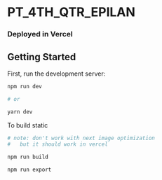 # PT_4TH_QTR_EPILAN
### Deployed in Vercel
## Getting Started

First, run the development server:

```bash
npm run dev

# or

yarn dev
```

To build static

```sh
# note: don't work with next image optimization
#   but it should work in vercel

npm run build 

npm run export
```